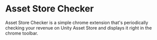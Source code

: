 # Asset Store Checker

Asset Store Checker is a simple chrome extension that's periodically checking your revenue on Unity Asset Store and displays it right in the chrome toolbar.
